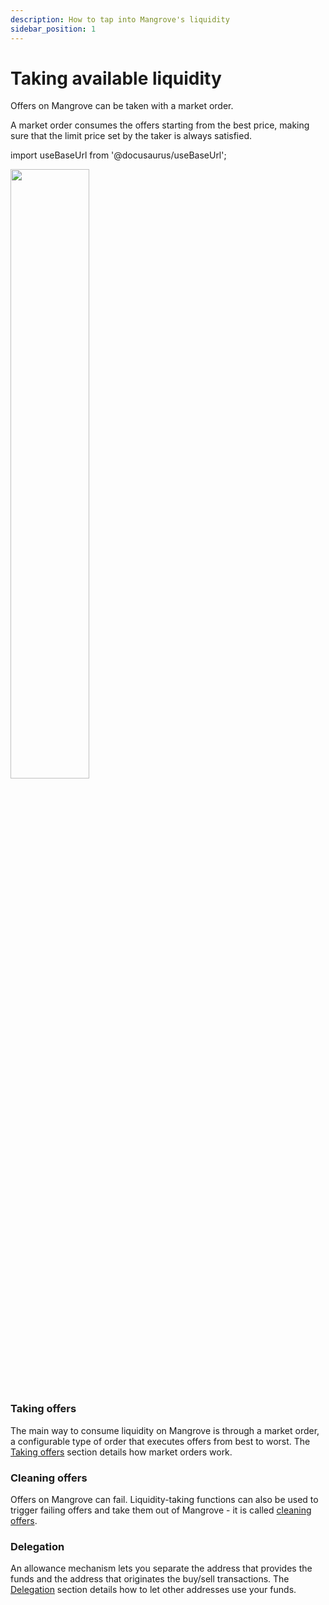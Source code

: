 ```yaml
---
description: How to tap into Mangrove's liquidity
sidebar_position: 1
---
```


# Taking available liquidity

Offers on Mangrove can be taken with a market order.

A market order consumes the offers starting from the best price, making sure that the limit price set by the taker is always satisfied.

import useBaseUrl from '@docusaurus/useBaseUrl';

<div class="text--center">
<img src={useBaseUrl('/img/assets/takerOrder1.png')} width="50%"/>
</div>


### Taking offers

The main way to consume liquidity on Mangrove is through a market order, a configurable type of order that executes offers from best to worst. The [Taking offers](../technical-references/taking-and-making-offers/taker-order/README.md) section details how market orders work.

### Cleaning offers

Offers on Mangrove can fail. Liquidity-taking functions can also be used to trigger failing offers and take them out of Mangrove - it is called [cleaning offers](../technical-references/taking-and-making-offers/offer-cleaning.md).

### Delegation

An allowance mechanism lets you separate the address that provides the funds and the address that originates the buy/sell transactions. The [Delegation](../technical-references/taking-and-making-offers/taker-order/delegate-takers.md) section details how to let other addresses use your funds.
